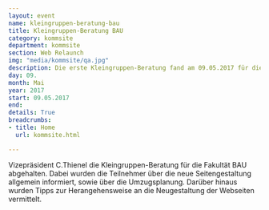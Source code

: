```yaml
---
layout: event
name: kleingruppen-beratung-bau
title: Kleingruppen-Beratung BAU
category: kommsite
department: kommsite
section: Web Relaunch
img: "media/kommsite/qa.jpg"
description: Die erste Kleingruppen-Beratung fand am 09.05.2017 für die Fakultät BAU statt.
day: 09.
month: Mai
year: 2017
start: 09.05.2017
end: 
details: True
breadcrumbs:
- title: Home
  url: kommsite.html

---
```


Vizepräsident C.Thienel die Kleingruppen-Beratung für die Fakultät BAU abgehalten. Dabei wurden die Teilnehmer über die neue Seitengestaltung allgemein informiert, sowie über die Umzugsplanung. Darüber hinaus wurden Tipps zur Herangehensweise an die Neugestaltung der Webseiten vermittelt.